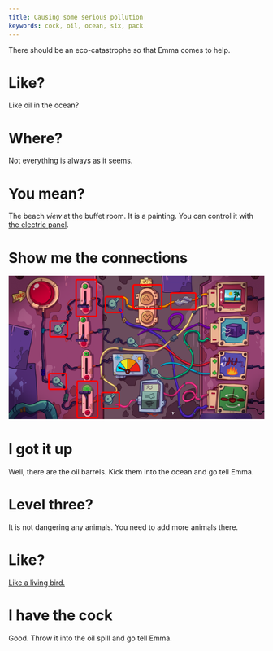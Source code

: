 ```yaml
---
title: Causing some serious pollution
keywords: cock, oil, ocean, six, pack
---
```


There should be an eco-catastrophe so that Emma comes to help.

# Like?
Like oil in the ocean?

# Where?
Not everything is always as it seems.

# You mean?
The beach _view_ at the buffet room. It is a painting. You can control it with [the electric panel](070-panel.md).

# Show me the connections
![Beach view](electric_panel_beach.png)

# I got it up
Well, there are the oil barrels. Kick them into the ocean and go tell Emma.

# Level three?
It is not dangering any animals. You need to add more animals there.

# Like?
[Like a living bird.](085-cock.md)

# I have the cock
Good. Throw it into the oil spill and go tell Emma.

